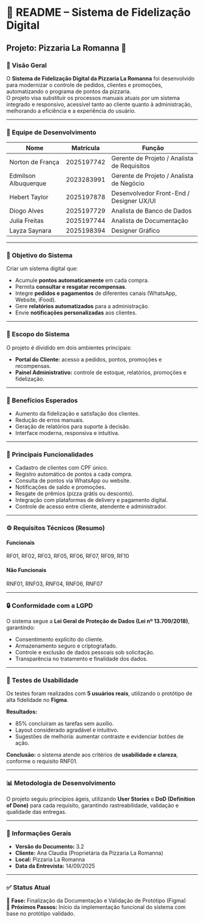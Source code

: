 # 🧾 README – Sistema de Fidelização Digital
## Projeto: Pizzaria La Romanna 🍕

### 📖 Visão Geral
O **Sistema de Fidelização Digital da Pizzaria La Romanna** foi desenvolvido para modernizar o controle de pedidos, clientes e promoções, automatizando o programa de pontos da pizzaria.  
O projeto visa substituir os processos manuais atuais por um sistema integrado e responsivo, acessível tanto ao cliente quanto à administração, melhorando a eficiência e a experiência do usuário.

---

### 👥 Equipe de Desenvolvimento
| Nome | Matrícula | Função |
|------|------------|--------|
| Norton de França | 2025197742 | Gerente de Projeto / Analista de Requisitos |
| Edmilson Albuquerque | 2023283991 | Gerente de Projeto / Analista de Negócio |
| Hebert Taylor | 2025197878 | Desenvolvedor Front-End / Designer UX/UI |
| Diogo Alves | 2025197729 | Analista de Banco de Dados |
| Julia Freitas | 2025197744 | Analista de Documentação |
| Layza Saynara | 2025198394 | Designer Gráfico |

---

### 🎯 Objetivo do Sistema
Criar um sistema digital que:
- Acumule **pontos automaticamente** em cada compra.  
- Permita **consultar e resgatar recompensas**.  
- Integre **pedidos e pagamentos** de diferentes canais (WhatsApp, Website, iFood).  
- Gere **relatórios automatizados** para a administração.  
- Envie **notificações personalizadas** aos clientes.  

---

### 🧩 Escopo do Sistema
O projeto é dividido em dois ambientes principais:
- **Portal do Cliente:** acesso a pedidos, pontos, promoções e recompensas.  
- **Painel Administrativo:** controle de estoque, relatórios, promoções e fidelização.  

---

### 🚀 Benefícios Esperados
- Aumento da fidelização e satisfação dos clientes.  
- Redução de erros manuais.  
- Geração de relatórios para suporte à decisão.  
- Interface moderna, responsiva e intuitiva.  

---

### 🧠 Principais Funcionalidades
- Cadastro de clientes com CPF único.  
- Registro automático de pontos a cada compra.  
- Consulta de pontos via WhatsApp ou website.  
- Notificações de saldo e promoções.  
- Resgate de prêmios (pizza grátis ou desconto).  
- Integração com plataformas de delivery e pagamento digital.  
- Controle de acesso entre cliente, atendente e administrador.  

---

### ⚙️ Requisitos Técnicos (Resumo)

#### **Funcionais**
RF01, RF02, RF03, RF05, RF06, RF07, RF09, RF10  

#### **Não Funcionais**
RNF01, RNF03, RNF04, RNF06, RNF07  

---

### 🔒 Conformidade com a LGPD
O sistema segue a **Lei Geral de Proteção de Dados (Lei nº 13.709/2018)**, garantindo:  
- Consentimento explícito do cliente.  
- Armazenamento seguro e criptografado.  
- Controle e exclusão de dados pessoais sob solicitação.  
- Transparência no tratamento e finalidade dos dados.  

---

### 🧪 Testes de Usabilidade
Os testes foram realizados com **5 usuários reais**, utilizando o protótipo de alta fidelidade no **Figma**.  

**Resultados:**  
- 85% concluíram as tarefas sem auxílio.  
- Layout considerado agradável e intuitivo.  
- Sugestões de melhoria: aumentar contraste e evidenciar botões de ação.  

**Conclusão:** o sistema atende aos critérios de **usabilidade e clareza**, conforme o requisito RNF01.  

---

### 📊 Metodologia de Desenvolvimento
O projeto seguiu princípios ágeis, utilizando **User Stories** e **DoD (Definition of Done)** para cada requisito, garantindo rastreabilidade, validação e qualidade das entregas.  

---

### 📅 Informações Gerais
- **Versão do Documento:** 3.2  
- **Cliente:** Ana Claudia (Proprietária da Pizzaria La Romanna)  
- **Local:** Pizzaria La Romanna  
- **Data da Entrevista:** 14/09/2025  

---

### ✅ Status Atual
📍 **Fase:** Finalização da Documentação e Validação de Protótipo (Figma)  
🧩 **Próximos Passos:** Início da implementação funcional do sistema com base no protótipo validado.  
